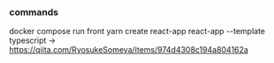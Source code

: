### commands
  docker compose run front yarn create react-app react-app --template typescript
  -> https://qiita.com/RyosukeSomeya/items/974d4308c194a804162a
